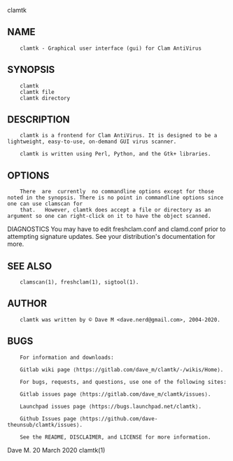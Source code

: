   clamtk
 
## NAME
        clamtk - Graphical user interface (gui) for Clam AntiVirus
 
## SYNOPSIS
        clamtk
        clamtk file
        clamtk directory
 
## DESCRIPTION
        clamtk is a frontend for Clam AntiVirus. It is designed to be a lightweight, easy-to-use, on-demand GUI virus scanner.
 
        clamtk is written using Perl, Python, and the Gtk+ libraries.
 
## OPTIONS
        There  are  currently  no commandline options except for those noted in the synopsis. There is no point in commandline options since one can use clamscan for
        that.   However, clamtk does accept a file or directory as an argument so one can right-click on it to have the object scanned.
 
 DIAGNOSTICS
        You may have to edit freshclam.conf and clamd.conf prior to attempting signature updates. See your distribution's documentation for more.
 
## SEE ALSO
        clamscan(1), freshclam(1), sigtool(1).
 
## AUTHOR
        clamtk was written by © Dave M <dave.nerd@gmail.com>, 2004-2020.
 
## BUGS
        For information and downloads:
 
        Gitlab wiki page ⟨https://gitlab.com/dave_m/clamtk/-/wikis/Home⟩.
 
        For bugs, requests, and questions, use one of the following sites:
 
        Gitlab issues page ⟨https://gitlab.com/dave_m/clamtk/issues⟩.
 
        Launchpad issues page ⟨https://bugs.launchpad.net/clamtk⟩.
 
        Github Issues page ⟨https://github.com/dave-theunsub/clamtk/issues⟩.
 
        See the README, DISCLAIMER, and LICENSE for more information.
 
 Dave M.                                                                     20 March 2020                                                                  clamtk(1)

